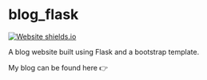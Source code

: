# blog_flask
[![Website shields.io](https://img.shields.io/website-up-down-green-red/http/shields.io.svg)](http://shields.io/)

A blog website built using Flask and a bootstrap template.

My blog can be found here :point_right: <a href="https://amrits-blog.herokuapp.com/"></a>
